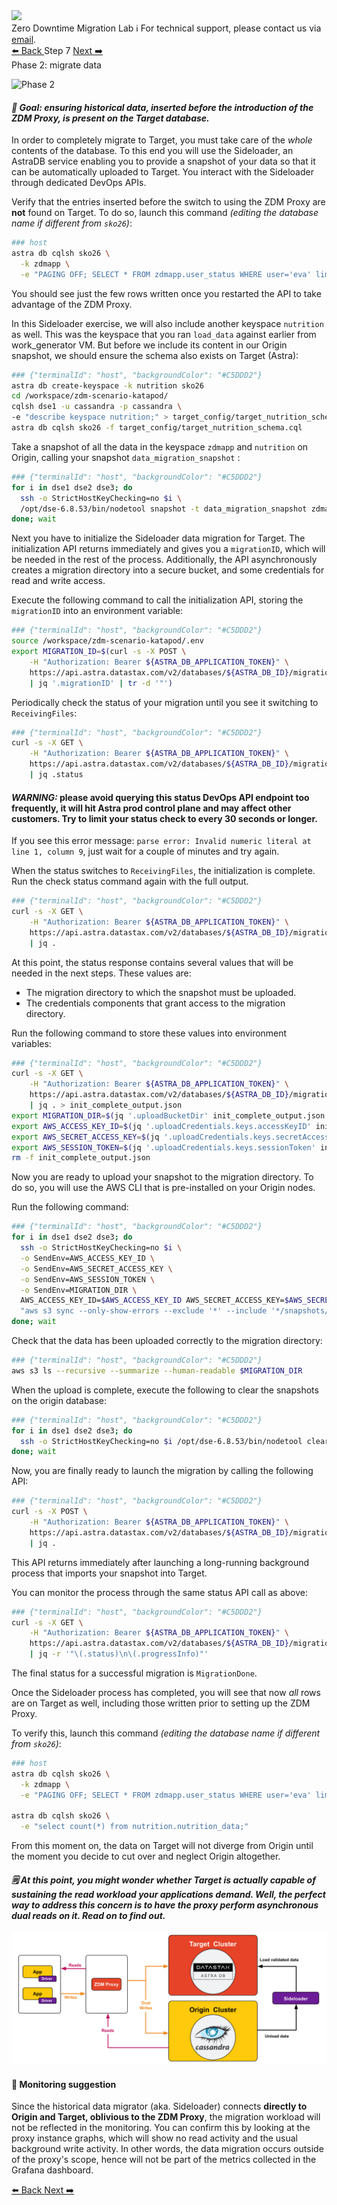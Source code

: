 <!-- TOP -->
<div class="top">
  <img class="scenario-academy-logo" src="https://datastax-academy.github.io/katapod-shared-assets/images/ds-academy-2023.svg" />
  <div class="scenario-title-section">
    <span class="scenario-title">Zero Downtime Migration Lab</span>
    <span class="scenario-subtitle">ℹ️ For technical support, please contact us via <a href="mailto:academy@datastax.com">email</a>.</span>
  </div>
</div>

<!-- NAVIGATION -->
<div id="navigation-top" class="navigation-top">
 <a title="Back" href='command:katapod.loadPage?[{"step":"step6"}]' 
   class="btn btn-dark navigation-top-left">⬅️ Back
 </a>
<span class="step-count">Step 7</span>
 <a title="Next" href='command:katapod.loadPage?[{"step":"step8"}]' 
    class="btn btn-dark navigation-top-right">Next ➡️
  </a>
</div>

<!-- CONTENT -->

<div class="step-title">Phase 2: migrate data</div>

![Phase 2](images/p2.png)

#### _🎯 Goal: ensuring historical data, inserted before the introduction of the ZDM Proxy, is present on the Target database._

In order to completely migrate to Target, you must take care
of the _whole_ contents of the database. To this end
you will use the Sideloader, an AstraDB service enabling you to provide a snapshot of your data so that it can be automatically uploaded to Target. You interact with the Sideloader through dedicated DevOps APIs.

Verify that the entries inserted before the switch to using the ZDM Proxy are **not** found on Target.
To do so, launch this command _(editing the database name if different from `sko26`)_:

```bash
### host
astra db cqlsh sko26 \
  -k zdmapp \
  -e "PAGING OFF; SELECT * FROM zdmapp.user_status WHERE user='eva' limit 500;"
```

You should see just the few rows written once you restarted the API to take advantage of the ZDM Proxy.

In this Sideloader exercise, we will also include another keyspace `nutrition` as well. This was the keyspace that you ran `load_data` against earlier from work_generator VM. But before
we include its content in our Origin snapshot, we should ensure the schema also exists on Target (Astra):
```bash
### {"terminalId": "host", "backgroundColor": "#C5DDD2"}
astra db create-keyspace -k nutrition sko26
cd /workspace/zdm-scenario-katapod/
cqlsh dse1 -u cassandra -p cassandra \
-e "describe keyspace nutrition;" > target_config/target_nutrition_schema.cql
astra db cqlsh sko26 -f target_config/target_nutrition_schema.cql
```

Take a snapshot of all the data in the keyspace `zdmapp` and `nutrition` on Origin, calling your snapshot `data_migration_snapshot` :
```bash
### {"terminalId": "host", "backgroundColor": "#C5DDD2"}
for i in dse1 dse2 dse3; do
  ssh -o StrictHostKeyChecking=no $i \
  /opt/dse-6.8.53/bin/nodetool snapshot -t data_migration_snapshot zdmapp nutrition &
done; wait
```

Next you have to initialize the Sideloader data migration for Target. The initialization API returns immediately and gives you a `migrationID`, which will be needed in the rest of the process.
Additionally, the API asynchronously creates a migration directory into a secure bucket, and some credentials for read and write access.

Execute the following command to call the initialization API, storing the `migrationID` into an environment variable:
```bash
### {"terminalId": "host", "backgroundColor": "#C5DDD2"}
source /workspace/zdm-scenario-katapod/.env
export MIGRATION_ID=$(curl -s -X POST \
    -H "Authorization: Bearer ${ASTRA_DB_APPLICATION_TOKEN}" \
    https://api.astra.datastax.com/v2/databases/${ASTRA_DB_ID}/migrations/initialize \
    | jq '.migrationID' | tr -d '"')
```

Periodically check the status of your migration until you see it switching to `ReceivingFiles`:
```bash
### {"terminalId": "host", "backgroundColor": "#C5DDD2"}
curl -s -X GET \
    -H "Authorization: Bearer ${ASTRA_DB_APPLICATION_TOKEN}" \
    https://api.astra.datastax.com/v2/databases/${ASTRA_DB_ID}/migrations/${MIGRATION_ID} \
    | jq .status
```

#### _WARNING:_ please avoid querying this status DevOps API endpoint too frequently, it will hit Astra prod control plane and may affect other customers. Try to limit your status check to every 30 seconds or longer.

If you see this error message: `parse error: Invalid numeric literal at line 1, column 9`, just wait for a couple of minutes and try again.

When the status switches to `ReceivingFiles`, the initialization is complete. Run the check status command again with the full output.
```bash
### {"terminalId": "host", "backgroundColor": "#C5DDD2"}
curl -s -X GET \
    -H "Authorization: Bearer ${ASTRA_DB_APPLICATION_TOKEN}" \
    https://api.astra.datastax.com/v2/databases/${ASTRA_DB_ID}/migrations/${MIGRATION_ID} \
    | jq .
```

At this point, the status response contains several values that will be needed in the next steps.
These values are:
 - The migration directory to which the snapshot must be uploaded.
 - The credentials components that grant access to the migration directory.

Run the following command to store these values into environment variables: 
```bash
### {"terminalId": "host", "backgroundColor": "#C5DDD2"}
curl -s -X GET \
    -H "Authorization: Bearer ${ASTRA_DB_APPLICATION_TOKEN}" \
    https://api.astra.datastax.com/v2/databases/${ASTRA_DB_ID}/migrations/${MIGRATION_ID} \
    | jq . > init_complete_output.json
export MIGRATION_DIR=$(jq '.uploadBucketDir' init_complete_output.json | tr -d '"')
export AWS_ACCESS_KEY_ID=$(jq '.uploadCredentials.keys.accessKeyID' init_complete_output.json | tr -d '"')
export AWS_SECRET_ACCESS_KEY=$(jq '.uploadCredentials.keys.secretAccessKey' init_complete_output.json | tr -d '"')
export AWS_SESSION_TOKEN=$(jq '.uploadCredentials.keys.sessionToken' init_complete_output.json | tr -d '"')
rm -f init_complete_output.json
```

Now you are ready to upload your snapshot to the migration directory. To do so, you will use the AWS CLI that is pre-installed on your Origin nodes.

Run the following command:
```bash
### {"terminalId": "host", "backgroundColor": "#C5DDD2"}
for i in dse1 dse2 dse3; do
  ssh -o StrictHostKeyChecking=no $i \
  -o SendEnv=AWS_ACCESS_KEY_ID \
  -o SendEnv=AWS_SECRET_ACCESS_KEY \
  -o SendEnv=AWS_SESSION_TOKEN \
  -o SendEnv=MIGRATION_DIR \
  AWS_ACCESS_KEY_ID=$AWS_ACCESS_KEY_ID AWS_SECRET_ACCESS_KEY=$AWS_SECRET_ACCESS_KEY AWS_SESSION_TOKEN=$AWS_SESSION_TOKEN \
  "aws s3 sync --only-show-errors --exclude '*' --include '*/snapshots/data_migration_snapshot/*' /var/lib/cassandra/data/ ${MIGRATION_DIR}node-${i}"
done; wait
```

Check that the data has been uploaded correctly to the migration directory:
```bash
### {"terminalId": "host", "backgroundColor": "#C5DDD2"}
aws s3 ls --recursive --summarize --human-readable $MIGRATION_DIR
```

When the upload is complete, execute the following to clear the snapshots on the origin database:
```bash
### {"terminalId": "host", "backgroundColor": "#C5DDD2"}
for i in dse1 dse2 dse3; do
  ssh -o StrictHostKeyChecking=no $i /opt/dse-6.8.53/bin/nodetool clearsnapshot --all &
done; wait
```

Now, you are finally ready to launch the migration by calling the following API:
```bash
### {"terminalId": "host", "backgroundColor": "#C5DDD2"}
curl -s -X POST \
    -H "Authorization: Bearer ${ASTRA_DB_APPLICATION_TOKEN}" \
    https://api.astra.datastax.com/v2/databases/${ASTRA_DB_ID}/migrations/${MIGRATION_ID}/launch \
    | jq .
```

This API returns immediately after launching a long-running background process that imports your snapshot into Target.

You can monitor the process through the same status API call as above:
```bash
### {"terminalId": "host", "backgroundColor": "#C5DDD2"}
curl -s -X GET \
    -H "Authorization: Bearer ${ASTRA_DB_APPLICATION_TOKEN}" \
    https://api.astra.datastax.com/v2/databases/${ASTRA_DB_ID}/migrations/${MIGRATION_ID} \
    | jq -r '"\(.status)\n\(.progressInfo)"'
```
The final status for a successful migration is `MigrationDone`. 

Once the Sideloader process has completed, you will see that now _all_ rows are
on Target as well, including those written prior to setting up
the ZDM Proxy.

To verify this, launch this command _(editing the database name if different from `sko26`)_:

```bash
### host
astra db cqlsh sko26 \
  -k zdmapp \
  -e "PAGING OFF; SELECT * FROM zdmapp.user_status WHERE user='eva' limit 500;"

astra db cqlsh sko26 \
  -e "select count(*) from nutrition.nutrition_data;"
```

From this moment on, the data on Target will not diverge from Origin
until the moment you decide to cut over and neglect Origin altogether.

#### _🗒️ At this point, you might wonder whether Target is actually capable of sustaining the read workload your applications demand. Well, the perfect way to address this concern is to have the proxy perform asynchronous dual reads on it. Read on to find out._

![Schema, phase 2](images/schema2_r.png)

#### 🔎 Monitoring suggestion

Since the historical data migrator (aka. Sideloader) connects
**directly to Origin and Target, oblivious to the ZDM Proxy**, the migration
workload will not be reflected in the monitoring.
You can confirm this by looking at the proxy instance graphs, which will show
no read activity and the usual background write activity.
In other words, the data migration occurs outside of the proxy's scope,
hence will not be part of the metrics collected in the Grafana dashboard.

<!-- NAVIGATION -->
<div id="navigation-bottom" class="navigation-bottom">
 <a title="Back" href='command:katapod.loadPage?[{"step":"step6"}]'
   class="btn btn-dark navigation-bottom-left">⬅️ Back
 </a>
 <a title="Next" href='command:katapod.loadPage?[{"step":"step8"}]'
    class="btn btn-dark navigation-bottom-right">Next ➡️
  </a>
</div>
